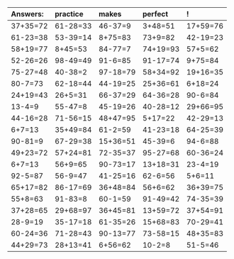 | Answers: | practice | makes | perfect | ! |
| :--- | :--- | :--- | :--- | :--- |
| 37+35=72 | 61-28=33 | 46-37=9 | 3+48=51 | 17+59=76 | 
| 61-23=38 | 53-39=14 | 8+75=83 | 73+9=82 | 42-19=23 | 
| 58+19=77 | 8+45=53 | 84-77=7 | 74+19=93 | 57+5=62 | 
| 52-26=26 | 98-49=49 | 91-6=85 | 91-17=74 | 9+75=84 | 
| 75-27=48 | 40-38=2 | 97-18=79 | 58+34=92 | 19+16=35 | 
| 80-7=73 | 62-18=44 | 44-19=25 | 25+36=61 | 6+18=24 | 
| 24+19=43 | 26+5=31 | 66-37=29 | 64-36=28 | 90-6=84 | 
| 13-4=9 | 55-47=8 | 45-19=26 | 40-28=12 | 29+66=95 | 
| 44-16=28 | 71-56=15 | 48+47=95 | 5+17=22 | 42-29=13 | 
| 6+7=13 | 35+49=84 | 61-2=59 | 41-23=18 | 64-25=39 | 
| 90-81=9 | 67-29=38 | 15+36=51 | 45-39=6 | 94-6=88 | 
| 49+23=72 | 57+24=81 | 72-35=37 | 95-27=68 | 60-36=24 | 
| 6+7=13 | 56+9=65 | 90-73=17 | 13+18=31 | 23-4=19 | 
| 92-5=87 | 56-9=47 | 41-25=16 | 62-6=56 | 5+6=11 | 
| 65+17=82 | 86-17=69 | 36+48=84 | 56+6=62 | 36+39=75 | 
| 55+8=63 | 91-83=8 | 60-1=59 | 91-49=42 | 74-35=39 | 
| 37+28=65 | 29+68=97 | 36+45=81 | 13+59=72 | 37+54=91 | 
| 28-9=19 | 35-17=18 | 61-35=26 | 15+68=83 | 70-29=41 | 
| 60-24=36 | 71-28=43 | 90-13=77 | 73-58=15 | 48+35=83 | 
| 44+29=73 | 28+13=41 | 6+56=62 | 10-2=8 | 51-5=46 | 
